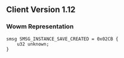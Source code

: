 ## Client Version 1.12

### Wowm Representation
```rust,ignore
smsg SMSG_INSTANCE_SAVE_CREATED = 0x02CB {
    u32 unknown;    
}

```
